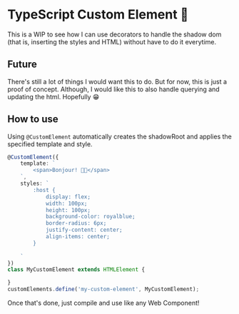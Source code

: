 # TypeScript Custom Element 🎉
This is a WIP to see how I can use decorators to handle the shadow dom (that is, inserting the styles and HTML) without have to do it everytime.

## Future
There's still a lot of things I would want this to do. But for now, this is just a proof of concept.
Although, I would like this to also handle querying and updating the html. Hopefully 😁

## How to use
Using `@CustomElement` automatically creates the shadowRoot and applies the specified template and style.
```typescript
@CustomElement({
    template: `
        <span>Bonjour! 👋🏻</span>
    `,
    styles: `
        :host {
            display: flex;
            width: 100px;
            height: 100px;
            background-color: royalblue;
            border-radius: 6px;
            justify-content: center;
            align-items: center;
        }
        
    `
})
class MyCustomElement extends HTMLElement {

}
customElements.define('my-custom-element', MyCustomElement);
```

Once that's done, just compile and use like any Web Component!